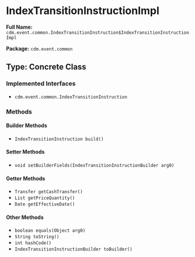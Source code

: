 # IndexTransitionInstructionImpl

**Full Name:** `cdm.event.common.IndexTransitionInstruction$IndexTransitionInstructionImpl`

**Package:** `cdm.event.common`

## Type: Concrete Class

### Implemented Interfaces

- `cdm.event.common.IndexTransitionInstruction`

### Methods

#### Builder Methods

- `IndexTransitionInstruction build()`

#### Setter Methods

- `void setBuilderFields(IndexTransitionInstructionBuilder arg0)`

#### Getter Methods

- `Transfer getCashTransfer()`
- `List getPriceQuantity()`
- `Date getEffectiveDate()`

#### Other Methods

- `boolean equals(Object arg0)`
- `String toString()`
- `int hashCode()`
- `IndexTransitionInstructionBuilder toBuilder()`

